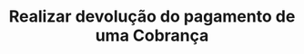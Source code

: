 ---
title: Realizar devolução do pagamento de uma Cobrança
api:
  file: OrderV.json
  operationId: delete_order-order-id-refund
hidden: false
---